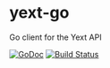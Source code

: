 # yext-go

Go client for the Yext API

[![GoDoc](https://godoc.org/github.com/yext/yext-go?status.svg)](https://godoc.org/github.com/yext/yext-go)
[![Build Status](https://travis-ci.org/yext/yext-go.svg?branch=master)](https://travis-ci.org/yext/yext-go)